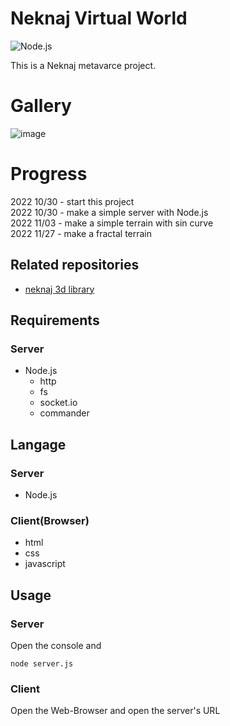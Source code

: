 # Neknaj Virtual World  

![Node.js](https://img.shields.io/badge/-Node.js-224433.svg?logo=node.js)  

This is a Neknaj metavarce project.

# Gallery
![image](https://user-images.githubusercontent.com/79097169/204101379-29bf5bb5-fd5a-43ac-b549-88bf08c6e0e7.png)

# Progress
2022 10/30 - start this project  
2022 10/30 - make a simple server with Node.js  
2022 11/03 - make a simple terrain with sin curve  
2022 11/27 - make a fractal terrain  

## Related repositories  
- [neknaj 3d library](https://github.com/neknaj/3d)

## Requirements
### Server
- Node.js
  - http
  - fs
  - socket.io
  - commander

## Langage  
### Server  
- Node.js
### Client(Browser)  
- html
- css
- javascript

## Usage
### Server
Open the console and
```
node server.js
```
### Client
Open the Web-Browser and open the server's URL
